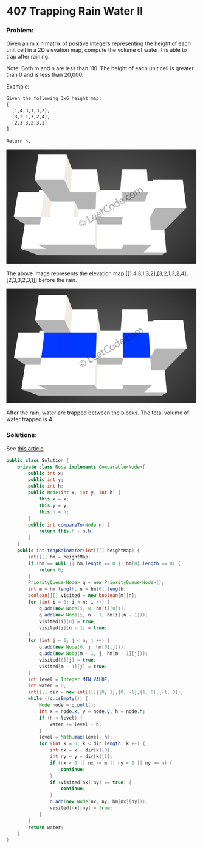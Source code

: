 # 407 Trapping Rain Water II

### Problem:

Given an m x n matrix of positive integers representing the height of each unit cell in a 2D elevation map, compute the volume of water it is able to trap after raining.

Note:
Both m and n are less than 110. The height of each unit cell is greater than 0 and is less than 20,000.

Example:
```
Given the following 3x6 height map:
[
  [1,4,3,1,3,2],
  [3,2,1,3,2,4],
  [2,3,3,2,3,1]
]

Return 4.
```

![](/assets/rainwater_empty.png)

The above image represents the elevation map [[1,4,3,1,3,2],[3,2,1,3,2,4],[2,3,3,2,3,1]] before the rain.

![](/assets/rainwater_fill.png)

After the rain, water are trapped between the blocks. The total volume of water trapped is 4.

### Solutions:

See [this article](http://www.cnblogs.com/grandyang/p/5928987.html)
```java
public class Solution {
    private class Node implements Comparable<Node>{
        public int x;
        public int y;
        public int h;
        public Node(int x, int y, int h) {
            this.x = x;
            this.y = y;
            this.h = h;
        }
        public int compareTo(Node n) {
            return this.h - n.h;
        }
    }
    public int trapRainWater(int[][] heightMap) {
        int[][] hm = heightMap;
        if (hm == null || hm.length == 0 || hm[0].length == 0) {
            return 0;
        }
        PriorityQueue<Node> q = new PriorityQueue<Node>();
        int m = hm.length, n = hm[0].length;
        boolean[][] visited = new boolean[m][n];
        for (int i = 0; i < m; i ++) {
            q.add(new Node(i, 0, hm[i][0]));
            q.add(new Node(i, n - 1, hm[i][n - 1]));
            visited[i][0] = true;
            visited[i][n - 1] = true;
        }
        for (int j = 0; j < n; j ++) {
            q.add(new Node(0, j, hm[0][j]));
            q.add(new Node(m - 1, j, hm[m - 1][j]));
            visited[0][j] = true;
            visited[m - 1][j] = true;
        }
        int level = Integer.MIN_VALUE;
        int water = 0;
        int[][] dir = new int[][]{{0, 1},{0, -1},{1, 0},{-1, 0}};
        while (!q.isEmpty()) {
            Node node = q.poll();
            int x = node.x, y = node.y, h = node.h;
            if (h < level) {
                water += level - h;
            }
            level = Math.max(level, h);
            for (int k = 0; k < dir.length; k ++) {
                int nx = x + dir[k][0];
                int ny = y + dir[k][1];
                if (nx < 0 || nx >= m || ny < 0 || ny >= n) {
                    continue;
                }
                if (visited[nx][ny] == true) {
                    continue;
                }
                q.add(new Node(nx, ny, hm[nx][ny]));
                visited[nx][ny] = true;
            }
        }
        return water;
    }
}
```